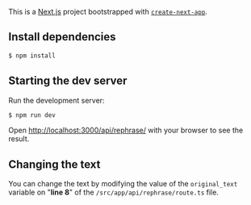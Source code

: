 This is a [Next.js](https://nextjs.org/) project bootstrapped with [`create-next-app`](https://github.com/vercel/next.js/tree/canary/packages/create-next-app).

## Install dependencies

```bash
$ npm install
```

## Starting the dev server

Run the development server:

```bash
$ npm run dev
```

Open [http://localhost:3000/api/rephrase/](http://localhost:3000/api/rephrase/) with your browser to see the result.

## Changing the text

You can change the text by modifying the value of the `original_text` variable on "**line 8**" of the `/src/app/api/rephrase/route.ts` file.